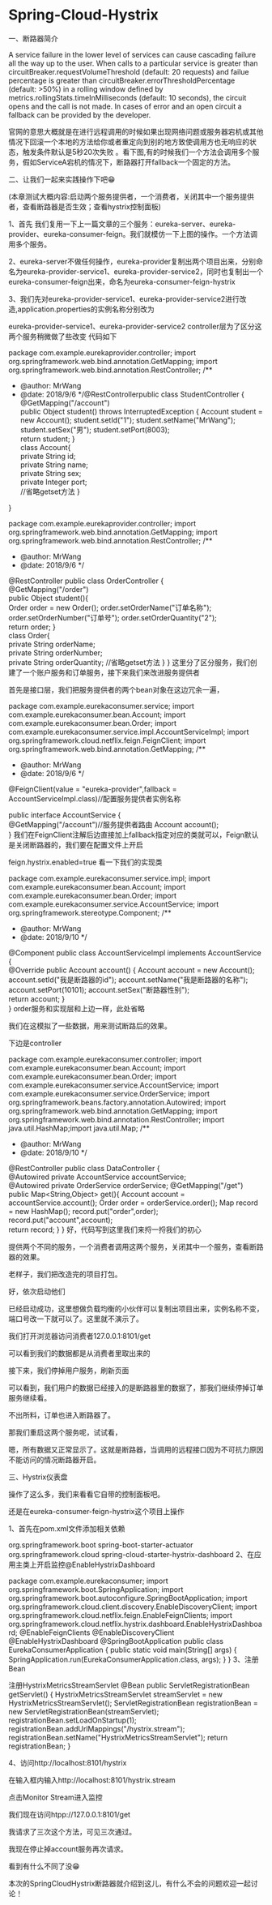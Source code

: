 # Spring-Cloud-Hystrix
一、断路器简介

A service failure in the lower level of services can cause cascading failure all the way up to the user. When calls to a particular service is greater than circuitBreaker.requestVolumeThreshold (default: 20 requests) and failue percentage is greater than circuitBreaker.errorThresholdPercentage (default: >50%) in a rolling window defined by metrics.rollingStats.timeInMilliseconds (default: 10 seconds), the circuit opens and the call is not made. In cases of error and an open circuit a fallback can be provided by the developer.

官网的意思大概就是在进行远程调用的时候如果出现网络问题或服务器宕机或其他情况下回滚一个本地的方法给你或者重定向到别的地方致使调用方也无响应的状态，触发条件默认是5秒20次失败 。看下图,有的时候我们一个方法会调用多个服务，假如ServiceA宕机的情况下，断路器打开fallback一个固定的方法。



二、让我们一起来实践操作下吧😁

(本章测试大概内容:启动两个服务提供者，一个消费者，关闭其中一个服务提供者，查看断路器是否生效；查看hystrix控制面板)

1、首先 我们复用一下上一篇文章的三个服务：eureka-server、eureka-provider、eureka-consumer-feign。我们就模仿一下上图的操作。一个方法调用多个服务。

2、eureka-server不做任何操作，eureka-provider复制出两个项目出来，分别命名为eureka-provider-service1、eureka-provider-service2，同时也复制出一个eureka-consumer-feign出来，命名为eureka-consumer-feign-hystrix

3、我们先对eureka-provider-service1、eureka-provider-service2进行改造,application.properties的实例名称分别改为

eureka-provider-service1、eureka-provider-service2
controller层为了区分这两个服务稍微做了些改变 代码如下

 

package com.example.eurekaprovider.controller;
import org.springframework.web.bind.annotation.GetMapping;
import org.springframework.web.bind.annotation.RestController;
/**
 * @author: MrWang
 * @date: 2018/9/6
 */@RestControllerpublic class StudentController {   
       @GetMapping("/account")    
       public Object student() throws InterruptedException {
        Account student = new Account();
        student.setId("1");
        student.setName("MrWang");
        student.setSex("男");
        student.setPort(8003);        
       return student;
    }    
       class Account{        
       private String id;        
       private String name;        
       private String sex;        
       private Integer port;  
       //省略getset方法
    }     
       
}


package com.example.eurekaprovider.controller;
import org.springframework.web.bind.annotation.GetMapping;
import org.springframework.web.bind.annotation.RestController;
/**
 * @author: MrWang
 * @date: 2018/9/6
 */

@RestController
public class OrderController {    
   @GetMapping("/order")    
    public Object student(){‍        
         Order order = new Order();
         order.setOrderName("订单名称");
         order.setOrderNumber("订单号");
         order.setOrderQuantity("2");        
         return order;‍
    }    
    class Order{        
        private String orderName;        
        private String orderNumber;        
        private String orderQuantity;
        //省略getset方法
    }
}
这里分了区分服务，我们创建了一个账户服务和订单服务，接下来我们来改进服务提供者

首先是接口层，我们把服务提供者的两个bean对象在这边冗余一遍，

 

package com.example.eurekaconsumer.service;
import com.example.eurekaconsumer.bean.Account;
import com.example.eurekaconsumer.bean.Order;
import com.example.eurekaconsumer.service.impl.AccountServiceImpl;
import org.springframework.cloud.netflix.feign.FeignClient;
import org.springframework.web.bind.annotation.GetMapping;
/**
 * @author: MrWang
 * @date: 2018/9/6
 */

@FeignClient(value = "eureka-provider",fallback = AccountServiceImpl.class)//配置服务提供者实例名称

public interface AccountService {    
   @GetMapping("/account")//服务提供者路由
   Account account();    
}
我们在FeignClient注解后边直接加上fallback指定对应的类就可以，Feign默认是关闭断路器的，我们要在配置文件上开启

feign.hystrix.enabled=true
看一下我们的实现类

package com.example.eurekaconsumer.service.impl;
import com.example.eurekaconsumer.bean.Account;
import com.example.eurekaconsumer.bean.Order;
import com.example.eurekaconsumer.service.AccountService;
import org.springframework.stereotype.Component;
/**
 * @author: MrWang
 * @date: 2018/9/10
 */

@Component
public class AccountServiceImpl implements AccountService {    
    @Override
    public Account account() {
        Account account = new Account();
        account.setId("我是断路器的id");
        account.setName("我是断路器的名称");
        account.setPort(10101);
        account.setSex("断路器性别");       
        return account;
    }    
}
order服务和实现层和上边一样，此处省略

我们在这模拟了一些数据，用来测试断路后的效果。

下边是controller





package com.example.eurekaconsumer.controller;
import com.example.eurekaconsumer.bean.Account;
import com.example.eurekaconsumer.bean.Order;
import com.example.eurekaconsumer.service.AccountService;
import com.example.eurekaconsumer.service.OrderService;
import org.springframework.beans.factory.annotation.Autowired;
import org.springframework.web.bind.annotation.GetMapping;
import org.springframework.web.bind.annotation.RestController;
import java.util.HashMap;import java.util.Map;
/**
 * @author: MrWang
 * @date: 2018/9/10
 */

@RestController
public class DataController {    
    @Autowired
    private AccountService accountService;    
    @Autowired
    private OrderService orderService;
        @GetMapping("/get")    
        public Map<String,Object> get(){
        Account account = accountService.account();
        Order order = orderService.order();
        Map record = new HashMap();
        record.put("order",order);
        record.put("account",account);        
        return record;
    }
}
好，代码写到这里我们来捋一捋我们的初心

提供两个不同的服务，一个消费者调用这两个服务，关闭其中一个服务，查看断路器的效果。

老样子，我们把改造完的项目打包。



好，依次启动他们



已经启动成功，这里想做负载均衡的小伙伴可以复制出项目出来，实例名称不变，端口号改一下就可以了。这里就不演示了。

我们打开浏览器访问消费者127.0.0.1:8101/get

可以看到我们的数据都是从消费者里取出来的



接下来，我们停掉用户服务，刷新页面



可以看到，我们用户的数据已经接入的是断路器里的数据了，那我们继续停掉订单服务继续看。

不出所料，订单也进入断路器了。



那我们重启这两个服务呢，试试看，



嗯，所有数据又正常显示了。这就是断路器，当调用的远程接口因为不可抗力原因不能访问的情况断路器开启。

三、Hystrix仪表盘

操作了这么多，我们来看看它自带的控制面板吧。

还是在eureka-consumer-feign-hystrix这个项目上操作

1、首先在pom.xml文件添加相关依赖

<dependency>
    <groupId>org.springframework.boot</groupId>
    <artifactId>spring-boot-starter-actuator</artifactId>
</dependency>

<dependency>
    <groupId>org.springframework.cloud</groupId>
    <artifactId>spring-cloud-starter-hystrix-dashboard</artifactId>
</dependency>
2、在应用主类上开启监控@EnableHystrixDashboard

package com.example.eurekaconsumer;
import org.springframework.boot.SpringApplication;
import org.springframework.boot.autoconfigure.SpringBootApplication;
import org.springframework.cloud.client.discovery.EnableDiscoveryClient;
import org.springframework.cloud.netflix.feign.EnableFeignClients;
import org.springframework.cloud.netflix.hystrix.dashboard.EnableHystrixDashboard;
@EnableFeignClients
@EnableDiscoveryClient
@EnableHystrixDashboard
@SpringBootApplication
public class EurekaConsumerApplication 
{    public static void main(String[] args) {
        SpringApplication.run(EurekaConsumerApplication.class, args);
    }
}
3、注册Bean

注册HystrixMetricsStreamServlet
    @Bean
    public ServletRegistrationBean getServlet() {
        HystrixMetricsStreamServlet streamServlet = new HystrixMetricsStreamServlet();
        ServletRegistrationBean registrationBean = new ServletRegistrationBean(streamServlet);
        registrationBean.setLoadOnStartup(1);
        registrationBean.addUrlMappings("/hystrix.stream");
        registrationBean.setName("HystrixMetricsStreamServlet");        return registrationBean;
    }

4、访问http://localhost:8101/hystrix

在输入框内输入http://localhost:8101/hystrix.stream



点击Monitor Stream进入监控



我们现在访问htpp://127.0.0.1:8101/get

我请求了三次这个方法，可见三次通过。

我现在停止掉account服务再次请求。



看到有什么不同了没😁

本次的SpringCloudHystrix断路器就介绍到这儿，有什么不会的问题欢迎一起讨论！



